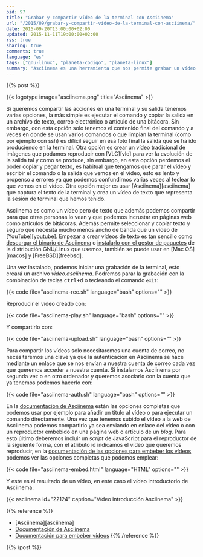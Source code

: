 ```yaml
---
pid: 97
title: "Grabar y compartir vídeo de la terminal con Asciinema"
url: "/2015/09/grabar-y-compartir-video-de-la-terminal-con-asciinema/"
date: 2015-09-20T13:00:00+02:00
updated: 2015-11-11T19:00:00+02:00
rss: true
sharing: true
comments: true
language: "es"
tags: ["gnu-linux", "planeta-codigo", "planeta-linux"]
summary: "Asciinema es una herramienta que nos permite grabar un vídeo de texto con la salida de la terminal. El vídeo de texto es mucho mejor que una foto estática de la salida en un determinado punto o un vídeo de imágenes del que no podemos seleccionar y copiar su texto."
---
```


{{% post %}}

{{< logotype image="asciinema.png" title="Asciinema" >}}

Si queremos compartir las acciones en una terminal y su salida tenemos varias opciones, la más simple es ejecutar el comando y copiar la salida en un archivo de texto, correo electrónico o artículo de una bitácora. Sin embargo, con esta opción solo tenemos el contenido final del comando y a veces en donde se usan varios comandos o que limpian la terminal (como por ejemplo con ssh) es difícil seguir en esa foto final la salida que se ha ido produciendo en la terminal. Otra opción es crear un vídeo tradicional de imágenes que podamos reproducir con [VLC][vlc] para ver la evolución de la salida tal y como se produce, sin embargo, en esta opción perdemos el poder copiar y pegar texto, es habitual que tengamos que parar el vídeo y escribir el comando o la salida que vemos en el vídeo, esto es lento y propenso a errores ya que podemos confundirnos varias veces al teclear lo que vemos en el vídeo. Otra opción mejor es usar [Asciinema][asciinema] que captura el texto de la terminal y crea un vídeo de texto que representa la sesión de terminal que hemos tenido.

Asciinema es como un vídeo pero de texto que además podemos compartir para que otras personas lo vean y que podemos incrustar en páginas web como artículos de bitácoras. Además permite seleccionar y copiar texto y seguro que necesita mucho menos ancho de banda que un vídeo de [YouTube][youtube]. Empezar a crear vídeos de texto es tan sencillo como [descargar el binario de Asciinema](https://github.com/asciinema/asciinema/releases) o [instalarlo con el gestor de paquetes](https://asciinema.org/docs/installation) de la distribución GNU/Linux que usemos, también se puede usar en [Mac OS][macos] y [FreeBSD][freebsd].

Una vez instalado, podemos iniciar una grabación de la terminal, esto creará un archivo _video.asciinema_. Podremos parar la grabación con la combinación de teclas <kbd>ctrl+d</kbd> o tecleando el comando <code>exit</code>:

{{< code file="asciinema-rec.sh" language="bash" options="" >}}

Reproducir el vídeo creado con:

{{< code file="asciinema-play.sh" language="bash" options="" >}}

Y compartirlo con:

{{< code file="asciinema-upload.sh" language="bash" options="" >}}

Para compartir los vídeos solo necesitaremos una cuenta de correo, no necesitaremos una clave ya que la autenticación en Asciinema se hace mediante un enlace que se nos envían a nuestra cuenta de correo cada vez que queremos acceder a nuestra cuenta. Si instalamos Asciinema por segunda vez o en otro ordenador y queremos asociarlo con la cuenta que ya tenemos podemos hacerlo con:

{{< code file="asciinema-auth.sh" language="bash" options="" >}}

En la [documentación de Asciinema](https://asciinema.org/docs) están las opciones completas que podemos usar por ejemplo para añadir un título al vídeo o para ejecutar un comando directamente. Una vez que tenemos subido el vídeo a la web de Asciinema podemos compartirlo ya sea enviando en enlace del vídeo o con un reproductor embebido en una página web o artículo de un _blog_. Para esto último deberemos incluir un _script_ de JavaScript para el reproductor de la siguiente forma, con el atributo id indicamos el vídeo que queremos reproducir, en la [documentación de las opciones para embeber los vídeos](https://asciinema.org/docs/embedding) podemos ver las opciones completas que podemos emplear:

{{< code file="asciinema-embed.html" language="HTML" options="" >}}

Y este es el resultado de un vídeo, en este caso el vídeo introductorio de Asciinema:

{{< asciinema id="22124" caption="Vídeo introducción Asciinema" >}}

{{% reference %}}

* [Asciinema][asciinema]
* [Documentación de Asciinema](https://asciinema.org/docs)
* [Documentación para embeber vídeos](https://asciinema.org/docs/embedding)
{{% /reference %}}

{{% /post %}}
